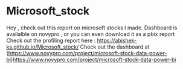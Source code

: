 # Microsoft_stock
Hey , check out this report on microsoft stocks I made. Dashboard is availalble on novypro , or you can even download it as a pbix report  
Check out the profiling report here : https://abishek-ks.github.io/Microsoft_stock/
Check out the dashboard at (https://www.novypro.com/project/microsoft-stock-data-power-bi)https://www.novypro.com/project/microsoft-stock-data-power-bi  
